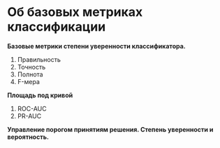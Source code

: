 # Об базовых метриках классификации

**Базовые метрики степени уверенности классификатора.**
1. Правильность
2. Точность
3. Полнота
4. F-мера

**Площадь под кривой**
1. ROC-AUC
2. PR-AUC
 
**Управление порогом принятиям решения. Степень уверенности и вероятность.** 
